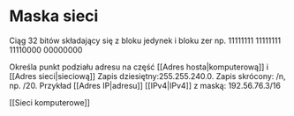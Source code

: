 # Maska sieci
Ciąg 32 bitów składający się z bloku jedynek i bloku zer
np. 11111111 11111111 11110000 00000000
 
Określa punkt podziału adresu na część [[Adres hosta|komputerową]] i [[Adres sieci|sieciową]]
Zapis dziesiętny:255.255.240.0.
Zapis skrócony: /n, np. /20.
Przykład [[Adres IP|adresu]] [[IPv4|IPv4]] z maską: 192.56.76.3/16

[[Sieci komputerowe]]